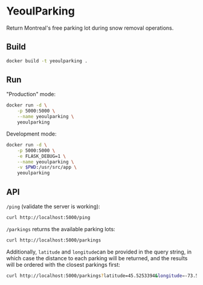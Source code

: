 # YeoulParking

Return Montreal's free parking lot during snow removal operations.

## Build

```bash
docker build -t yeoulparking .
```

## Run

"Production" mode:

```bash
docker run -d \
    -p 5000:5000 \
    --name yeoulparking \
    yeoulparking
```

Development mode:

```bash
docker run -d \
    -p 5000:5000 \
    -e FLASK_DEBUG=1 \
    --name yeoulparking \
    -v $PWD:/usr/src/app \
    yeoulparking
```

## API

`/ping` (validate the server is working):

```bash
curl http://localhost:5000/ping
```

`/parkings` returns the available parking lots:

```bash
curl http://localhost:5000/parkings
```

Additionally, `latitude` and `longitude`can be provided in the query string,
in which case the distance to each parking will be returned,
and the results will be ordered with the closest parkings first:

```bash
curl http://localhost:5000/parkings?latitude=45.5253394&longitude=-73.574828
```
